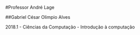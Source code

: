 #Professor André Lage

##Gabriel César Olimpio Alves

2018.1 - Ciências da Computação - Introdução à computação
